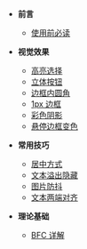 * **前言**
  * [使用前必读](/README.md)
  
* **视觉效果**
  * [高亮选择](/csspage/selectionHighlight.md)
  * [立体按钮](/csspage/buttonShadow.md)
  * [边框内圆角](/csspage/borderRadius.md)
  * [1px 边框](/csspage/oneBorder.md)
  * [彩色阴影](/csspage/colourShadow.md)
  * [悬停边框变色](/csspage/hoverBorder.md)
* **常用技巧**
  * [居中方式](/csspage/center.md)
  * [文本溢出隐藏](/csspage/textHien.md)
  * [图片防抖](/csspage/imgAntiShake.md)
  * [文本两端对齐](/csspage/textAlignLast.md)
* **理论基础**
  * [BFC 详解](/csspage/bfc.md)